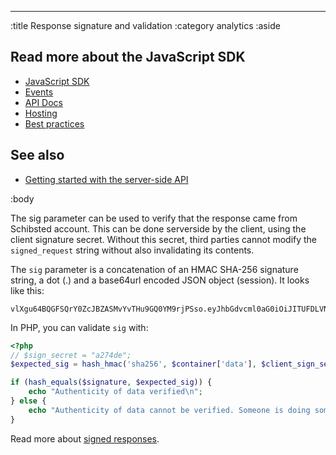 --------------------------------------------------------------------------------
:title Response signature and validation
:category analytics
:aside

## Read more about the JavaScript SDK

- [JavaScript SDK](/sdks/javascript/)
- [Events](/sdks/js-2x/events/)
- [API Docs](/sdks/js-2x/api-docs/)
- [Hosting](/sdks/js-2x/hosting/)
- [Best practices](/sdks/js-2x/best-practices/)

## See also

- [Getting started with the server-side API](/getting-started/)

:body

The sig parameter can be used to verify that the response came from Schibsted account. This
can be done serverside by the client, using the client signature secret. Without
this secret, third parties cannot modify the `signed_request` string without
also invalidating its contents.

The `sig` parameter is a concatenation of an HMAC SHA-256 signature string, a dot
(.) and a base64url encoded JSON object (session). It looks like this:

```text
vlXgu64BQGFSQrY0ZcJBZASMvYvTHu9GQ0YM9rjPSso.eyJhbGdvcml0aG0iOiJITUFDLVNIQTI1NiIsIjAiOiJwYXlsb2FkIn0
```

In PHP, you can validate `sig` with:

```php
<?php
// $sign_secret = "a274de";
$expected_sig = hash_hmac('sha256', $container['data'], $client_sign_secret, true);

if (hash_equals($signature, $expected_sig)) {
    echo "Authenticity of data verified\n";
} else {
    echo "Authenticity of data cannot be verified. Someone is doing something naughty!\n";
}
```

Read more about [signed responses](/endpoints/#signed-responses).

